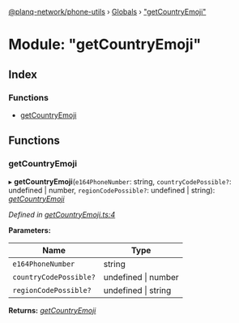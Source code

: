 [@planq-network/phone-utils](../README.md) › [Globals](../globals.md) › ["getCountryEmoji"](_getcountryemoji_.md)

# Module: "getCountryEmoji"

## Index

### Functions

* [getCountryEmoji](_getcountryemoji_.md#getcountryemoji)

## Functions

###  getCountryEmoji

▸ **getCountryEmoji**(`e164PhoneNumber`: string, `countryCodePossible?`: undefined | number, `regionCodePossible?`: undefined | string): *[getCountryEmoji](_getcountryemoji_.md#getcountryemoji)*

*Defined in [getCountryEmoji.ts:4](https://github.com/planq-network/planq-sdk/blob/master/packages/sdk/phone-utils/src/getCountryEmoji.ts#L4)*

**Parameters:**

Name | Type |
------ | ------ |
`e164PhoneNumber` | string |
`countryCodePossible?` | undefined &#124; number |
`regionCodePossible?` | undefined &#124; string |

**Returns:** *[getCountryEmoji](_getcountryemoji_.md#getcountryemoji)*
